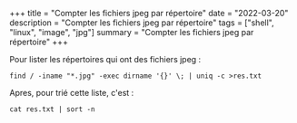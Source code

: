 +++
title = "Compter les fichiers jpeg par répertoire"
date = "2022-03-20"
description = "Compter les fichiers jpeg par répertoire"
tags = ["shell", "linux", "image", "jpg"]
summary = "Compter les fichiers jpeg par répertoire"
+++

Pour lister les répertoires qui ont des fichiers jpeg :
```shell
find / -iname "*.jpg" -exec dirname '{}' \; | uniq -c >res.txt
```
Apres, pour trié cette liste, c'est :
```shell
cat res.txt | sort -n
```

